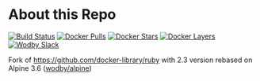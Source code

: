 # About this Repo

[![Build Status](https://travis-ci.org/wodby/ruby.svg?branch=master)](https://travis-ci.org/wodby/ruby)
[![Docker Pulls](https://img.shields.io/docker/pulls/wodby/ruby.svg)](https://hub.docker.com/r/wodby/ruby)
[![Docker Stars](https://img.shields.io/docker/stars/wodby/ruby.svg)](https://hub.docker.com/r/wodby/ruby)
[![Docker Layers](https://images.microbadger.com/badges/image/wodby/ruby.svg)](https://microbadger.com/images/wodby/ruby)
[![Wodby Slack](http://slack.wodby.com/badge.svg)](http://slack.wodby.com)

Fork of https://github.com/docker-library/ruby with 2.3 version rebased on Alpine 3.6 ([wodby/alpine](https://github.com/wodby/alpine))
